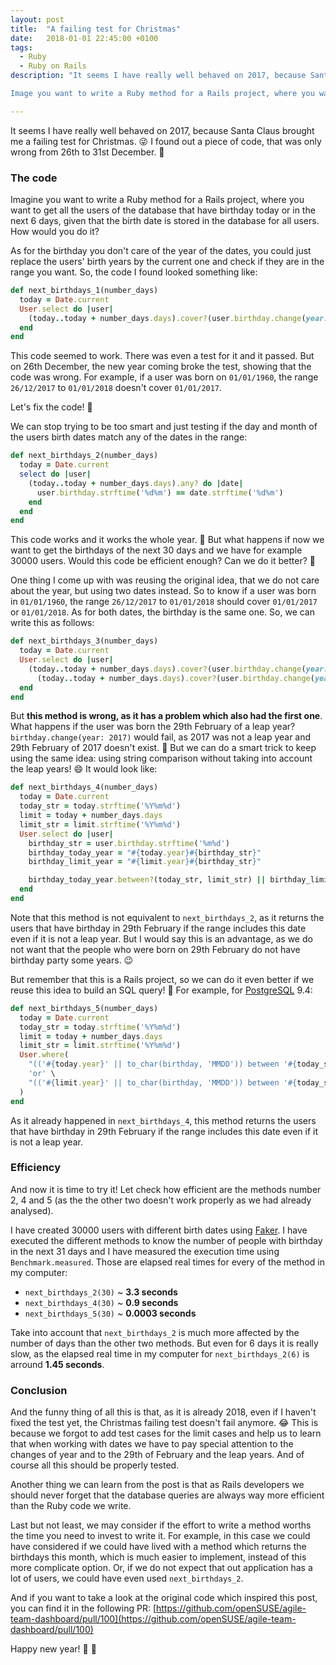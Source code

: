 ```yaml
---
layout: post
title:  "A failing test for Christmas"
date:   2018-01-01 22:45:00 +0100
tags: 
  - Ruby
  - Ruby on Rails
description: "It seems I have really well behaved on 2017, because Santa Claus brought me a failing test for Christmas. :stuck_out_tongue_winking_eye: I found out a piece of code, that was only wrong from 26th to 31st December. :christmas_tree:

Image you want to write a Ruby method for a Rails project, where you want to get all the users of the database that have birthday today or in the next 6 days, given that the birth date is stored in the database for all users. How would you do it?"

---
```


It seems I have really well behaved on 2017, because Santa Claus brought me a failing test for Christmas. :stuck_out_tongue_winking_eye: I found out a piece of code, that was only wrong from 26th to 31st December. :christmas_tree:



### The code

Imagine you want to write a Ruby method for a Rails project, where you want to get all the users of the database that have birthday today or in the next 6 days, given that the birth date is stored in the database for all users. How would you do it?

As for the birthday you don't care of the year of the dates, you could just replace the users' birth years by the current one and check if they are in the range you want. So, the code I found looked something like:

``` ruby
def next_birthdays_1(number_days)
  today = Date.current
  User.select do |user|
    (today..today + number_days.days).cover?(user.birthday.change(year: today.year))
  end
end
```

This code seemed to work. There was even a test for it and it passed. But on 26th December, the new year coming broke the test, showing that the code was wrong. For example, if a user was born on `01/01/1960`, the range `26/12/2017` to `01/01/2018` doesn't cover `01/01/2017`.

Let's fix the code! :muscle:

We can stop trying to be too smart and just testing if the day and month of the users birth dates match any of the dates in the range:

``` ruby
def next_birthdays_2(number_days)
  today = Date.current
  select do |user|
    (today..today + number_days.days).any? do |date|
      user.birthday.strftime('%d%m') == date.strftime('%d%m')
    end
  end
end
```

This code works and it works the whole year. :rofl: But what happens if now we want to get the birthdays of the next 30 days and we have for example 30000 users. Would this code be efficient enough? Can we do it better? :thinking:

One thing I come up with was reusing the original idea, that we do not care about the year, but using two dates instead. So to know if a user was born in `01/01/1960`, the range `26/12/2017` to `01/01/2018` should cover `01/01/2017` or `01/01/2018`. As for both dates, the birthday is the same one. So, we can write this as follows:

``` ruby
def next_birthdays_3(number_days)
  today = Date.current
  User.select do |user|
    (today..today + number_days.days).cover?(user.birthday.change(year: today.year)) ||
      (today..today + number_days.days).cover?(user.birthday.change(year: (today.year + 1)))
  end
end
```

But **this method is wrong, as it has a problem which also had the first one**. What happens if the user was born the 29th February of a leap year? `birthday.change(year: 2017)` would fail, as 2017 was not a leap year and 29th February of 2017 doesn't exist. :see_no_evil: But we can do a smart trick to keep using the same idea: using string comparison without taking into account the leap years! :smile: It would look like:

``` ruby
def next_birthdays_4(number_days)
  today = Date.current
  today_str = today.strftime('%Y%m%d')
  limit = today + number_days.days
  limit_str = limit.strftime('%Y%m%d')
  User.select do |user|
    birthday_str = user.birthday.strftime('%m%d')
    birthday_today_year = "#{today.year}#{birthday_str}"
    birthday_limit_year = "#{limit.year}#{birthday_str}"

    birthday_today_year.between?(today_str, limit_str) || birthday_limit_year.between?(today_str, limit_str)
  end
end
```

Note that this method is not equivalent to `next_birthdays_2`, as it returns the users that have birthday in 29th February if the range includes this date even if it is not a leap year. But I would say this is an advantage, as we do not want that the people who were born on 29th February do not have birthday party some years. :wink:


But remember that this is a Rails project, so we can do it even better if we reuse this idea to build an SQL query! :tada: For example, for [PostgreSQL](https://www.postgresql.org) 9.4:

``` ruby
def next_birthdays_5(number_days)
  today = Date.current
  today_str = today.strftime('%Y%m%d')
  limit = today + number_days.days
  limit_str = limit.strftime('%Y%m%d')
  User.where(
    "(('#{today.year}' || to_char(birthday, 'MMDD')) between '#{today_str}' and '#{limit_str}')" \
    'or' \
    "(('#{limit.year}' || to_char(birthday, 'MMDD')) between '#{today_str}' and '#{limit_str}')"
  )
end
```

As it already happened in `next_birthdays_4`, this method returns the users that have birthday in 29th February if the range includes this date even if it is not a leap year.



### Efficiency

And now it is time to try it! Let check how efficient are the methods number 2, 4 and 5 (as the the other two doesn't work properly as we had already analysed).

I have created 30000 users with different birth dates using [Faker](https://github.com/stympy/faker). I have executed the different methods to know the number of people with birthday in the next 31 days and I have measured the execution time using `Benchmark.measured`. Those are elapsed real times for every of the method in my computer:

- `next_birthdays_2(30)` ~ **3.3 seconds**
- `next_birthdays_4(30)` ~ **0.9 seconds**
- `next_birthdays_5(30)` ~ **0.0003 seconds**

Take into account that `next_birthdays_2` is much more affected by the number of days than the other two methods. But even for 6 days it is really slow, as the elapsed real time in my computer for `next_birthdays_2(6)` is arround **1.45 seconds**. 


### Conclusion

And the funny thing of all this is that, as it is already 2018, even if I haven't fixed the test yet, the Christmas failing test doesn't fail anymore. :joy: This is because we forgot to add test cases for the limit cases and help us to learn that when working with dates we have to pay special attention to the changes of year and to the 29th of February and the leap years. And of course all this should be properly tested.

Another thing we can learn from the post is that as Rails developers we should never forget that the database queries are always way more efficient than the Ruby code we write.

Last but not least, we may consider if the effort to write a method worths the time you need to invest to write it. For example, in this case we could have considered if we could have lived with a method which returns the birthdays this month, which is much easier to implement, instead of this more complicate option. Or, if we do not expect that out application has a lot of users, we could have even used `next_birthdays_2`.

And if you want to take a look at the original code which inspired this post, you can find it in the following PR: [https://github.com/openSUSE/agile-team-dashboard/pull/100](https://github.com/openSUSE/agile-team-dashboard/pull/100)

Happy new year! :christmas_tree: :champagne:


